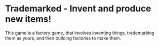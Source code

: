 # Trademarked - Invent and produce new items!

This game is a factory game, that involves inventing things, trademarking them as yours, and then building factories to make them.
